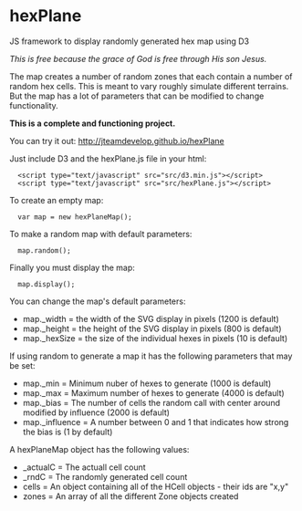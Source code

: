 # hexPlane
JS framework to display randomly generated hex map using D3

*This is free because the grace of God is free through His son Jesus.*

The map creates a number of random zones that each contain a number of random hex cells. This is meant to vary roughly simulate different terrains. But the map has a lot of parameters that can be modified to change functionality.

**This is a complete and functioning project.**

You can try it out: http://jteamdevelop.github.io/hexPlane

Just include D3 and the hexPlane.js file in your html:
```
  <script type="text/javascript" src="src/d3.min.js"></script>
  <script type="text/javascript" src="src/hexPlane.js"></script>
```
  
To create an empty map:
```
  var map = new hexPlaneMap();
```
  
To make a random map with default parameters:
```
  map.random();
```
  
Finally you must display the map:
```
  map.display();
```
  
You can change the map's default parameters:
* map._width = the width of the SVG display in pixels (1200 is default)
* map._height = the height of the SVG display in pixels (800 is default)
* map._hexSize = the size of the individual hexes in pixels (10 is default)

If using random to generate a map it has the following parameters that may be set:
* map._min = Minimum nuber of hexes to generate (1000 is default) 
* map._max = Maximum number of hexes to generate (4000 is default)
* map._bias = The number of cells the random call with center around modified by influence (2000 is default)
* map._influence = A number between 0 and 1 that indicates how strong the bias is (1 by default)

A hexPlaneMap object has the following values:
* _actualC = The actuall cell count
* _rndC = The randomly generated cell count
* cells = An object containing all of the HCell objects - their ids are "x,y"
* zones = An array of all the different Zone objects created
